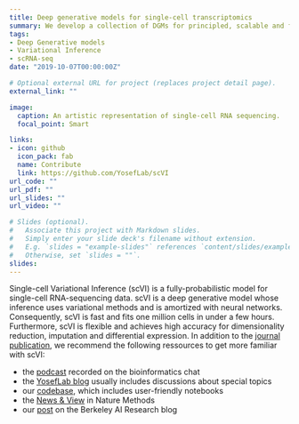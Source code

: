 ```yaml
---
title: Deep generative models for single-cell transcriptomics
summary: We develop a collection of DGMs for principled, scalable and fully-probabilistic analysis of multiple scRNA-seq datasets. Examples include scVI, scANVI, gimVI and totalVI. 
tags:
- Deep Generative models
- Variational Inference
- scRNA-seq
date: "2019-10-07T00:00:00Z"

# Optional external URL for project (replaces project detail page).
external_link: ""

image:
  caption: An artistic representation of single-cell RNA sequencing.
  focal_point: Smart

links:
- icon: github
  icon_pack: fab
  name: Contribute
  link: https://github.com/YosefLab/scVI
url_code: ""
url_pdf: ""
url_slides: ""
url_video: ""

# Slides (optional).
#   Associate this project with Markdown slides.
#   Simply enter your slide deck's filename without extension.
#   E.g. `slides = "example-slides"` references `content/slides/example-slides.md`.
#   Otherwise, set `slides = ""`.
slides: 
---
```


Single-cell Variational Inference (scVI) is a fully-probabilistic model for single-cell RNA-sequencing data. scVI is a deep generative model whose inference uses variational methods and is amortized with neural networks. Consequently, scVI is fast and fits one million cells in under a few hours. Furthermore, scVI is flexible and achieves high accuracy for dimensionality reduction, imputation and differential expression. In addition to the [journal publication](/publication/sc-vi/), we recommend the following ressources to get more familiar with scVI:

* the [podcast](https://bioinformatics.chat/scvi) recorded on the bioinformatics chat
* the [YosefLab blog](https://yoseflab.github.io/) usually includes discussions about special topics
* our [codebase](https://github.com/YosefLab/scVI), which includes user-friendly notebooks 
* the [News & View](https://www.nature.com/articles/s41592-018-0230-9) in Nature Methods
* our [post](https://bair.berkeley.edu/blog/2018/12/05/genes/) on the Berkeley AI Research blog
